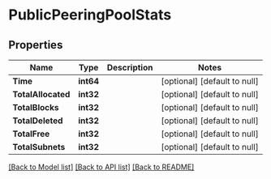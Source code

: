 # PublicPeeringPoolStats

## Properties
Name | Type | Description | Notes
------------ | ------------- | ------------- | -------------
**Time** | **int64** |  | [optional] [default to null]
**TotalAllocated** | **int32** |  | [optional] [default to null]
**TotalBlocks** | **int32** |  | [optional] [default to null]
**TotalDeleted** | **int32** |  | [optional] [default to null]
**TotalFree** | **int32** |  | [optional] [default to null]
**TotalSubnets** | **int32** |  | [optional] [default to null]

[[Back to Model list]](../README.md#documentation-for-models) [[Back to API list]](../README.md#documentation-for-api-endpoints) [[Back to README]](../README.md)


